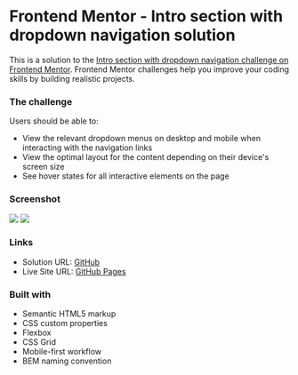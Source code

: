 # Frontend Mentor - Intro section with dropdown navigation solution

This is a solution to the [Intro section with dropdown navigation challenge on Frontend Mentor](https://www.frontendmentor.io/challenges/intro-section-with-dropdown-navigation-ryaPetHE5). Frontend Mentor challenges help you improve your coding skills by building realistic projects.

### The challenge

Users should be able to:

- View the relevant dropdown menus on desktop and mobile when interacting with the navigation links
- View the optimal layout for the content depending on their device's screen size
- See hover states for all interactive elements on the page

### Screenshot

![](./mobile.png)
![](./desktop.png)

### Links

- Solution URL: [GitHub](https://github.com/leemander/Frontend-Mentor-Projects/tree/main/intro-section-with-dropdown-navigation-main)
- Live Site URL: [GitHub Pages](https://leemander.github.io/Frontend-Mentor-Projects/intro-section-with-dropdown-navigation-main/)

### Built with

- Semantic HTML5 markup
- CSS custom properties
- Flexbox
- CSS Grid
- Mobile-first workflow
- BEM naming convention
